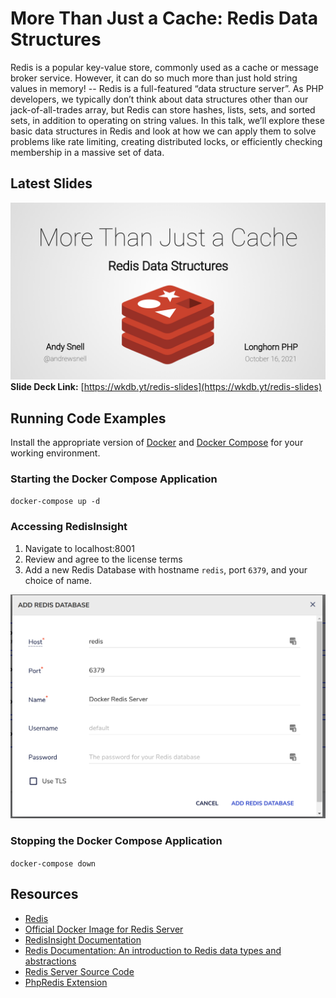 # More Than Just a Cache: Redis Data Structures

Redis is a popular key-value store, commonly used as a cache or message broker
service. However, it can do so much more than just hold string values in memory!
-- Redis is a full-featured “data structure server”. As PHP developers, we
typically don’t think about data structures other than our jack-of-all-trades
array, but Redis can store hashes, lists, sets, and sorted sets, in addition to
operating on string values. In this talk, we’ll explore these basic data
structures in Redis and look at how we can apply them to solve problems like
rate limiting, creating distributed locks, or efficiently checking membership in
a massive set of data.

## Latest Slides
[![More Than Just a Cache: Redis Data Structures](assets/slide-deck.png)](https://wkdb.yt/redis-slides)
**Slide Deck Link:** [https://wkdb.yt/redis-slides](https://wkdb.yt/redis-slides)

## Running Code Examples

Install the appropriate version of [Docker](https://docs.docker.com/get-docker/)
and [Docker Compose](https://docs.docker.com/compose/install/) for your working
environment.

### Starting the Docker Compose Application

`docker-compose up -d`

### Accessing RedisInsight

1. Navigate to localhost:8001
2. Review and agree to the license terms
3. Add a new Redis Database with hostname `redis`, port `6379`, and your choice of name.

![Adding a New Database to RedisInsight](assets/adding-redis-database-to-redisinsight.png)

### Stopping the Docker Compose Application

`docker-compose down`

## Resources

* [Redis](https://redis.io/)
* [Official Docker Image for Redis Server](https://hub.docker.com/_/redis)
* [RedisInsight Documentation](https://developer.redis.com/explore/redisinsight/)
* [Redis Documentation: An introduction to Redis data types and abstractions](https://redis.io/topics/data-types-intro)
* [Redis Server Source Code](https://github.com/redis/redis)
* [PhpRedis Extension](https://github.com/phpredis/phpredis)